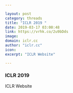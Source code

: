 ```yaml
---

layout: post
category: threads
title: "ICLR 2019 "
date: 2019-03-17 03:00:48
link: https://vrhk.co/2u9bDds
image: 
domain: iclr.cc
author: "iclr.cc"
icon: 
excerpt: "ICLR Website"

---
```


### ICLR 2019 

ICLR Website